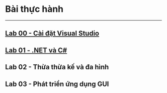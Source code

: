 # Bài thực hành
---

## [Lab 00 - Cài đặt Visual Studio](00-installation)
## [Lab 01 - .NET và C#](01-dotnet-and-csharp)
## Lab 02 - Thừa thừa kế và đa hình
## Lab 03 - Phát triển ứng dụng GUI
